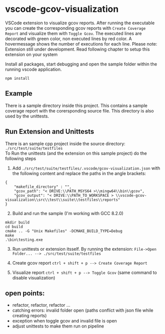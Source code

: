 # vscode-gcov-visualization

VSCode extension to visualize gcov reports. After running the executable you can create the corresponding gcov reports with `Create Coverage Report` and visualize them with `Toggle Gcov`.  The executed lines are decorated with green color, non executed lines by red color. A hovermessage shows the number of executions for each line. Please note: Extension still under development. Read following chapter to setup this extension on your system  
  
Install all packages, start debugging and open the sample folder within the running vscode application. 
```
npm install
```
  
## Example
There is a sample directory inside this project. This contains a sample coverage report with the corersponding source file. This directory is also used by the unittests. 
  

## Run Extension and Unittests

There is an sample cpp project inside the source directory:  `./src/test/suite/testfiles`  
To Run the unittests (and the extension on this sample project) do the following steps
1. Add `./src/test/suite/testfiles/.vscode/gcov-visualization.json`  with the following content and replace the paths in the angle brackets:
```
{
	"makefile_directory" : "",
	"gcov_path": "< DRIVE:\\PATH_MSYS64 >\\mingw64\\bin\\gcov",
	"gcov_output": "< DRIVE:\\PATH_TO_WORKSPACE > \\vscode-gcov-visualization\\src\\test\\suite\\testfiles\\reports"
}
``` 
   
2. Build and run the sample (I'm working with GCC 8.2.0)
```
mkdir build
cd build
cmake .. -G "Unix Makefiles" -DCMAKE_BUILD_TYPE=Debug
make
.\bin\testing.exe
```
   
3. Run unittests or extension itsself. By running the extension:  `File->Open Folder... --> ./src/test/suite/testfiles`     
  
4. Create gcov report `ctrl + shift + p --> Create Coverage Report`  
  
5. Visualize report `ctrl + shift + p --> Toggle Gcov` (same command to disable visualization)   
  

## open points:
* refactor, refactor, refactor ... 
* catching errors: invalid folder open (paths conflict with json file while creating reports)
* exception when toggle gcov and invalid file is open 
* adjust unittests to make them run on pipeline
